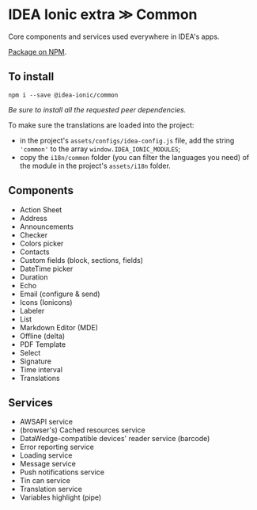 # IDEA Ionic extra ≫ Common

Core components and services used everywhere in IDEA's apps.

[Package on NPM](https://www.npmjs.com/package/@idea-ionic/common).

## To install

```
npm i --save @idea-ionic/common
```

_Be sure to install all the requested peer dependencies._

To make sure the translations are loaded into the project:

- in the project's `assets/configs/idea-config.js` file, add the string `'common'` to the array `window.IDEA_IONIC_MODULES`;
- copy the `i18n/common` folder (you can filter the languages you need) of the module in the project's `assets/i18n` folder.

## Components

- Action Sheet
- Address
- Announcements
- Checker
- Colors picker
- Contacts
- Custom fields (block, sections, fields)
- DateTime picker
- Duration
- Echo
- Email (configure & send)
- Icons (Ionicons)
- Labeler
- List
- Markdown Editor (MDE)
- Offline (delta)
- PDF Template
- Select
- Signature
- Time interval
- Translations

## Services

- AWSAPI service
- (browser's) Cached resources service
- DataWedge-compatible devices' reader service (barcode)
- Error reporting service
- Loading service
- Message service
- Push notifications service
- Tin can service
- Translation service
- Variables highlight (pipe)
